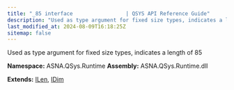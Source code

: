 ```yaml
---
title: "_85 interface                 | QSYS API Reference Guide"
description: "Used as type argument for fixed size types, indicates a length of 85  "
last_modified_at: 2024-08-09T16:18:25Z
sitemap: false
---
```


Used as type argument for fixed size types, indicates a length of 85 

**Namespace:** ASNA.QSys.Runtime
**Assembly:** ASNA.QSys.Runtime.dll

**Extends:** [ILen](/reference/runtime/qsys-runtime/i-len.html), [IDim](/reference/runtime/qsys-runtime/i-dim.html)
<br>
<br>
